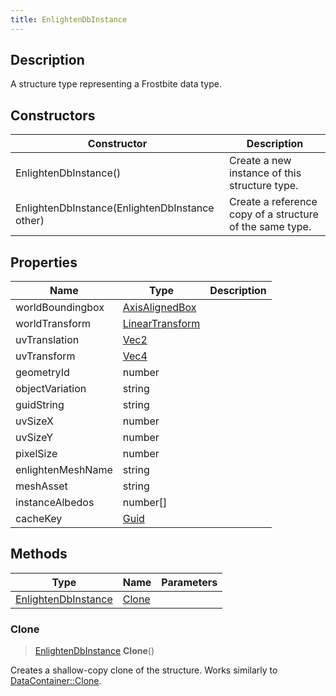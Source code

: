 ```yaml
---
title: EnlightenDbInstance
---
```

## Description

A structure type representing a Frostbite data type.

## Constructors

| Constructor                                    | Description                                              |
| ---------------------------------------------- | -------------------------------------------------------- |
| EnlightenDbInstance()                          | Create a new instance of this structure type.            |
| EnlightenDbInstance(EnlightenDbInstance other) | Create a reference copy of a structure of the same type. |

## Properties

| Name              | Type                                                    | Description |
| ----------------- | ------------------------------------------------------- | ----------- |
| worldBoundingbox  | [AxisAlignedBox](/vext/ref/shared/class/axisalignedbox)   |             |
| worldTransform    | [LinearTransform](/vext/ref/shared/class/lineartransform) |             |
| uvTranslation     | [Vec2](/vext/ref/shared/class/vec2)                       |             |
| uvTransform       | [Vec4](/vext/ref/shared/class/vec4)                       |             |
| geometryId        | number                                                  |             |
| objectVariation   | string                                                  |             |
| guidString        | string                                                  |             |
| uvSizeX           | number                                                  |             |
| uvSizeY           | number                                                  |             |
| pixelSize         | number                                                  |             |
| enlightenMeshName | string                                                  |             |
| meshAsset         | string                                                  |             |
| instanceAlbedos   | number\[\]                                              |             |
| cacheKey          | [Guid](/vext/ref/shared/class/guid)                       |             |

## Methods

| Type                                       | Name            | Parameters |
| ------------------------------------------ | --------------- | ---------- |
| [EnlightenDbInstance](EnlightenDbInstance) | [Clone](#clone) |            |

### Clone

> [EnlightenDbInstance](EnlightenDbInstance) **Clone**()

Creates a shallow-copy clone of the structure. Works similarly to [DataContainer::Clone](/vext/ref/shared/class/datacontainer#clone).
